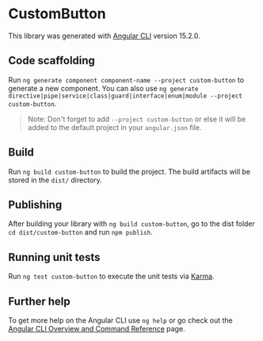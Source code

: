 # CustomButton

This library was generated with [Angular CLI](https://github.com/angular/angular-cli) version 15.2.0.

## Code scaffolding

Run `ng generate component component-name --project custom-button` to generate a new component. You can also use `ng generate directive|pipe|service|class|guard|interface|enum|module --project custom-button`.
> Note: Don't forget to add `--project custom-button` or else it will be added to the default project in your `angular.json` file. 

## Build

Run `ng build custom-button` to build the project. The build artifacts will be stored in the `dist/` directory.

## Publishing

After building your library with `ng build custom-button`, go to the dist folder `cd dist/custom-button` and run `npm publish`.

## Running unit tests

Run `ng test custom-button` to execute the unit tests via [Karma](https://karma-runner.github.io).

## Further help

To get more help on the Angular CLI use `ng help` or go check out the [Angular CLI Overview and Command Reference](https://angular.io/cli) page.
